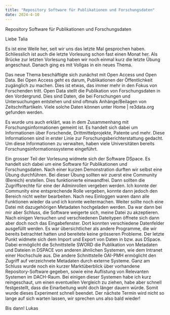 ```yaml
---
title: "Repository Software für Publikationen und Forschungsdaten"
date: 2024-4-10
---
```


Repository Software für Publikationen und Forschungsdaten

Liebe Talia

Es ist eine Weile her, seit wir uns das letzte Mal gesprochen haben. Schliesslich ist auch die letzte Vorlesung schon fast einen Monat her. Als Brücke zur letzten Vorlesung haben wir noch einmal kurz die letzte Übung angeschaut. Danach ging es mit Vollgas in ein neues Thema.

Das neue Thema beschäftigte sich zunächst mit Open Access und Open Data. Bei Open Access geht es darum, Publikationen der Öffentlichkeit zugänglich zu machen. Dies ist etwas, das immer mehr in den Fokus von Forschenden tritt. Open Data stellt die Publikation von Forschungsdaten in den Vordergrund. Dies sind Daten, die bei Forschungen und Untersuchungen entstehen und sind oftmals Anhänge/Beilagen von Zeitschriftartikeln. Viele solche Daten können unter Home | re3data.org gefunden werden.

Es wurde uns auch erklärt, was in dem Zusammenhang mit Forschungsinformationen gemeint ist. Es handelt sich dabei um Informationen über Forschende, Drittmittelprojekte, Patente und mehr. Diese Informationen sind in erster Linie zur Forschungsberichterstattung gedacht. Um diese Informationen zu verwalten, haben viele Universitäten bereits Forschungsinformationssysteme eingeführt.

Ein grosser Teil der Vorlesung widmete sich der Software DSpace. Es handelt sich dabei um eine Software für Publikationen und Forschungsdaten.  Nach einer kurzen Demonstration durften wir selbst eine Übung durchführen.
Bei dieser Übung sollten wir zuerst eine Community (Bereich) erstellen. Dies funktionierte einwandfrei. Dann sollten die Zugriffsrechte für eine der Adminrollen vergeben werden. Ich konnte der Community eine entsprechende Rolle vergeben, konnte dann jedoch den Bereich nicht weiter bearbeiten. Nach neu Einloggen waren dann alle Funktionen wieder da und ich konnte weitermachen.
Weiter sollte noch eine Datei mit dazugehörigen Metadaten hochgeladen werden. Da war dann bei mir aber Schluss, die Software weigerte sich, meine Datei zu akzeptieren. Nach einigen Versuchen und verschiedenen Dateitypen öffnete sich dann aber doch noch das Eingabefenster. Dort konnten verschiedene Datenfelder ausgefüllt werden. Es war übersichtlicher als andere Programme, die wir bereits betrachtet hatten und bereitete keine grösseren Probleme. 
Der letzte Punkt widmete sich dem Import und Export von Daten in bzw. aus DSpace. Dabei ermöglicht die Schnittstelle SWORD die Publikation von Metadaten und Dateien in DSPACE von anderen ähnlichen Systemen, wie dem Intranet einer Hochschule aus. Die andere Schnittstelle OAI-PMH ermöglicht den Zugriff auf verzeichnete Metadaten durch externe Systeme.
Ganz am Schluss wurde noch ein kurzer Marktüberblick über vorhandene Repository-Software gegeben, sowie eine Auflistung von Relevanten Systemen im DACH-Raum. Bei einigen dieser Systemen habe ich kurz reingeschaut, um einen eventuellen Vergleich zu ziehen, habe aber schnell festgestellt, dass die Einarbeitung wohl doch länger dauern würde. Somit wurde dieses Experiment schnell beendet.
Der nächste Termin wird nicht so lange auf sich warten lassen, wir sprechen uns also bald wieder!

Bis dann!
Lukas









